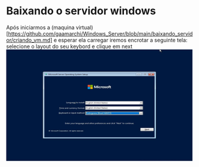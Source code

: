 # Baixando o servidor windows
Após iniciarmos a (maquina virtual)[https://github.com/gaamarchi/Windows_Server/blob/main/baixando_servidor/criando_vm.md] e esperar ela carregar iremos encrotar a seguinte tela:
selecione o layout do seu keybord e clique em next
<img src="linguagem.jpg" width="500" height="300">